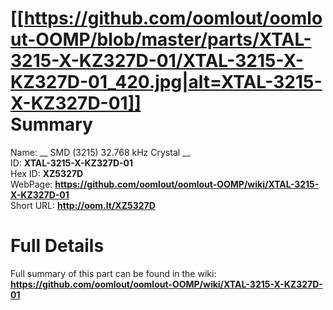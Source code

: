 
[[https://github.com/oomlout/oomlout-OOMP/blob/master/parts/XTAL-3215-X-KZ327D-01/XTAL-3215-X-KZ327D-01_420.jpg|alt=XTAL-3215-X-KZ327D-01]]     
Summary
=================
  
Name: __ SMD (3215) 32.768 kHz Crystal __    
ID: __XTAL-3215-X-KZ327D-01__   
Hex ID: __XZ5327D__   
WebPage: __https://github.com/oomlout/oomlout-OOMP/wiki/XTAL-3215-X-KZ327D-01__   
Short URL: __http://oom.lt/XZ5327D__   

Full Details
==========================
Full summary of this part can be found in the wiki:   
__https://github.com/oomlout/oomlout-OOMP/wiki/XTAL-3215-X-KZ327D-01__    

